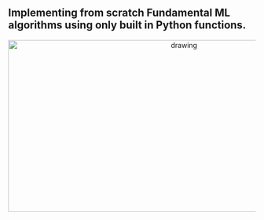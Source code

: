 ##  Implementing from scratch Fundamental ML algorithms using only built in Python functions.
<p align="center">
<img src="https://i.ytimg.com/vi/VxDaB7muReQ/maxresdefault.jpg" alt="drawing" width="700" height = 350 />
</p>
